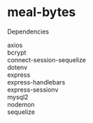 # meal-bytes

Dependencies

   axios </br>
   bcrypt </br>
    connect-session-sequelize </br>
    dotenv </br>
    express </br>
    express-handlebars </br>
    express-sessionv </br>
    mysql2 </br>
    nodemon </br>
    sequelize </br>
